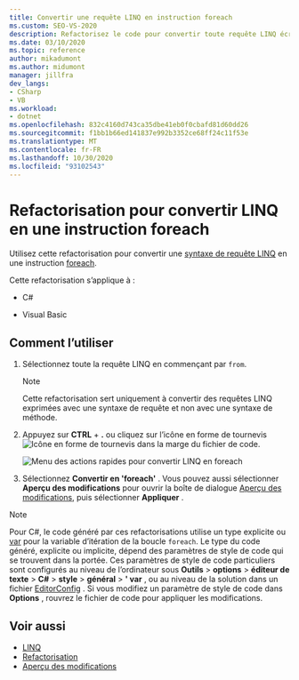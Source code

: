 ```yaml
---
title: Convertir une requête LINQ en instruction foreach
ms.custom: SEO-VS-2020
description: Refactorisez le code pour convertir toute requête LINQ écrite dans une syntaxe de requête en une instruction foreach.
ms.date: 03/10/2020
ms.topic: reference
author: mikadumont
ms.author: midumont
manager: jillfra
dev_langs:
- CSharp
- VB
ms.workload:
- dotnet
ms.openlocfilehash: 832c4160d743ca35dbe41eb0f0cbafd81d60dd26
ms.sourcegitcommit: f1bb1b66ed141837e992b3352ce68ff24c11f53e
ms.translationtype: MT
ms.contentlocale: fr-FR
ms.lasthandoff: 10/30/2020
ms.locfileid: "93102543"
---
```

# <a name="refactoring-to-convert-linq-to-a-foreach-statement"></a>Refactorisation pour convertir LINQ en une instruction foreach

Utilisez cette refactorisation pour convertir une [syntaxe de requête LINQ](/dotnet/csharp/programming-guide/concepts/linq/query-syntax-and-method-syntax-in-linq) en une instruction [foreach](/dotnet/csharp/language-reference/keywords/foreach-in).

Cette refactorisation s’applique à :

- C#

- Visual Basic

## <a name="how-to-use-it"></a>Comment l’utiliser

1. Sélectionnez toute la requête LINQ en commençant par `from`.

   > [!NOTE]
   > Cette refactorisation sert uniquement à convertir des requêtes LINQ exprimées avec une syntaxe de requête et non avec une syntaxe de méthode.

1. Appuyez sur **CTRL** + **.** ou cliquez sur l’icône en forme de tournevis ![Icône en forme de tournevis](../media/screwdriver-icon.png) dans la marge du fichier de code.

   ![Menu des actions rapides pour convertir LINQ en foreach](media/convert-linq-to-foreach.png)

1. Sélectionnez **Convertir en 'foreach'** . Vous pouvez aussi sélectionner **Aperçu des modifications** pour ouvrir la boîte de dialogue [Aperçu des modifications](../../ide/preview-changes.md), puis sélectionner **Appliquer** .

> [!NOTE]
> Pour C#, le code généré par ces refactorisations utilise un type explicite ou [var](/dotnet/csharp/language-reference/keywords/var) pour la variable d’itération de la boucle `foreach`. Le type du code généré, explicite ou implicite, dépend des paramètres de style de code qui se trouvent dans la portée. Ces paramètres de style de code particuliers sont configurés au niveau de l’ordinateur sous **Outils**  >  **options**  >  **éditeur de texte**  >  **C#**  >  **style**  >  **général**  >  **\' var** , ou au niveau de la solution dans un fichier [EditorConfig](/dotnet/fundamentals/code-analysis/style-rules/language-rules#implicit-and-explicit-types) . Si vous modifiez un paramètre de style de code dans **Options** , rouvrez le fichier de code pour appliquer les modifications.

## <a name="see-also"></a>Voir aussi

- [LINQ](/dotnet/standard/using-linq)
- [Refactorisation](../refactoring-in-visual-studio.md)
- [Aperçu des modifications](../../ide/preview-changes.md)
